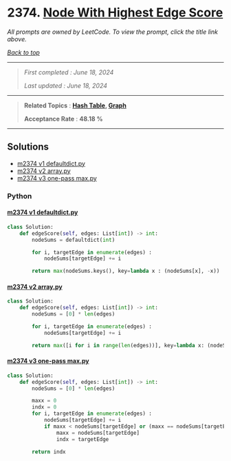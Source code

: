 # 2374. [Node With Highest Edge Score](<https://leetcode.com/problems/node-with-highest-edge-score>)

*All prompts are owned by LeetCode. To view the prompt, click the title link above.*

*[Back to top](<../README.md>)*

------

> *First completed : June 18, 2024*
>
> *Last updated : June 18, 2024*

------

> **Related Topics** : **[Hash Table](<by_topic/Hash Table.md>), [Graph](<by_topic/Graph.md>)**
>
> **Acceptance Rate** : **48.18 %**

------

## Solutions

- [m2374 v1 defaultdict.py](<../my-submissions/m2374 v1 defaultdict.py>)
- [m2374 v2 array.py](<../my-submissions/m2374 v2 array.py>)
- [m2374 v3 one-pass max.py](<../my-submissions/m2374 v3 one-pass max.py>)
### Python
#### [m2374 v1 defaultdict.py](<../my-submissions/m2374 v1 defaultdict.py>)
```Python
class Solution:
    def edgeScore(self, edges: List[int]) -> int:
        nodeSums = defaultdict(int)

        for i, targetEdge in enumerate(edges) :
            nodeSums[targetEdge] += i

        return max(nodeSums.keys(), key=lambda x : (nodeSums[x], -x))
```

#### [m2374 v2 array.py](<../my-submissions/m2374 v2 array.py>)
```Python
class Solution:
    def edgeScore(self, edges: List[int]) -> int:
        nodeSums = [0] * len(edges)

        for i, targetEdge in enumerate(edges) :
            nodeSums[targetEdge] += i

        return max([i for i in range(len(edges))], key=lambda x: (nodeSums[x], -x))
```

#### [m2374 v3 one-pass max.py](<../my-submissions/m2374 v3 one-pass max.py>)
```Python
class Solution:
    def edgeScore(self, edges: List[int]) -> int:
        nodeSums = [0] * len(edges)

        maxx = 0
        indx = 0
        for i, targetEdge in enumerate(edges) :
            nodeSums[targetEdge] += i
            if maxx < nodeSums[targetEdge] or (maxx == nodeSums[targetEdge] and indx > targetEdge):
                maxx = nodeSums[targetEdge]
                indx = targetEdge
        
        return indx
```

